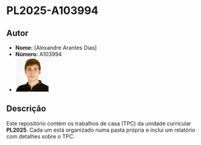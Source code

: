 # PL2025-A103994

## Autor

- **Nome:** [Alexandre Arantes Dias]
- **Número:** A103994
- ![Foto](foto/Alexandre.png)

## Descrição
Este repositório contém os trabalhos de casa (TPC) da unidade curricular **PL2025**. Cada um está organizado numa pasta própria e inclui um relatório com detalhes sobre o TPC.

